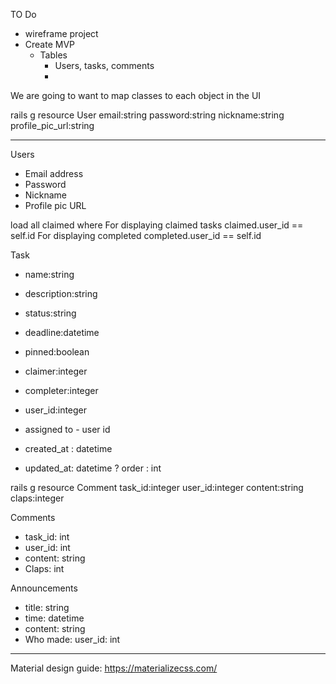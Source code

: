 TO Do
* wireframe project
* Create MVP
    * Tables
        * Users, tasks, comments
        * 

We are going to want to map classes to each object in the UI 

rails g resource User email:string password:string nickname:string profile_pic_url:string
________
Users
* Email address
* Password
* Nickname
* Profile pic URL

load all claimed where 
For displaying claimed tasks
claimed.user_id == self.id
For displaying completed
completed.user_id == self.id

Task
* name:string
* description:string
* status:string
* deadline:datetime
* pinned:boolean
* claimer:integer
* completer:integer
* user_id:integer

* assigned to - user id
* created_at : datetime
* updated_at: datetime
? order : int

rails g resource Comment task_id:integer user_id:integer content:string claps:integer

Comments
* task_id: int
* user_id: int
* content: string
* Claps: int

Announcements
* title: string
* time: datetime
* content: string
* Who made: user_id: int


___ 
Material design guide: https://materializecss.com/
